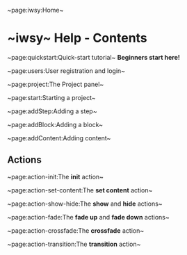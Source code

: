 ~page:iwsy:Home~

# ~iwsy~ Help - Contents

~page:quickstart:Quick-start tutorial~ **Beginners start here!**

~page:users:User registration and login~

~page:project:The Project panel~

~page:start:Starting a project~

~page:addStep:Adding a step~

~page:addBlock:Adding a block~

~page:addContent:Adding content~

## Actions

~page:action-init:The **init** action~

~page:action-set-content:The **set content** action~

~page:action-show-hide:The **show** and **hide** actions~

~page:action-fade:The **fade up** and **fade down** actions~

~page:action-crossfade:The **crossfade** action~

~page:action-transition:The **transition** action~
